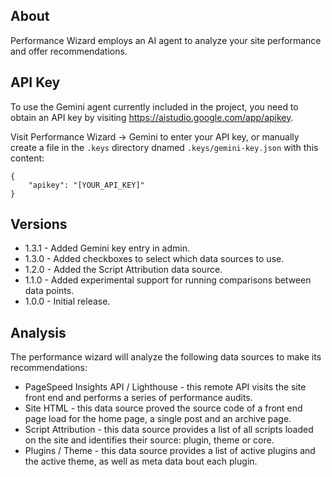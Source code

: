 ## About
Performance Wizard employs an AI agent to analyze your site performance and offer recommendations.

## API Key
To use the Gemini agent currently included in the project, you need to obtain an API key by visiting https://aistudio.google.com/app/apikey.

Visit Performance Wizard -> Gemini to enter your API key, or manually create a file in the `.keys` directory dnamed `.keys/gemini-key.json` with this content:

```
{
	"apikey": "[YOUR_API_KEY]"
}
```
## Versions
* 1.3.1 - Added Gemini key entry in admin.
* 1.3.0 - Added checkboxes to select which data sources to use.
* 1.2.0 - Added the Script Attribution data source.
* 1.1.0 - Added experimental support for running comparisons between data points.
* 1.0.0 - Initial release.

## Analysis
The performance wizard will analyze the following data sources to make its recommendations:
* PageSpeed Insights API / Lighthouse - this remote API visits the site front end and performs a series of performance audits.
* Site HTML - this data source proved the source code of a front end page load for the home page, a single post and an archive page.
* Script Attribution - this data source provides a list of all scripts loaded on the site and identifies their source: plugin, theme or core.
* Plugins / Theme - this data source provides a list of active plugins and the active theme, as well as meta data bout each plugin.
